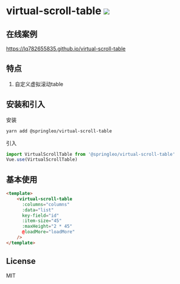 # virtual-scroll-table ![](https://img.shields.io/badge/license-MIT-F44336.svg)

## 在线案例

https://lq782655835.github.io/virtual-scroll-table

## 特点

1. 自定义虚拟滚动table

## 安装和引入

安装
``` bash
yarn add @springleo/virtual-scroll-table
```

引入

``` js
import VirtualScrollTable from '@springleo/virtual-scroll-table'
Vue.use(VirtualScrollTable)
```

## 基本使用

``` html
<template>
    <virtual-scroll-table
      :columns="columns"
      :data="list"
      key-field="id"
      :item-size="45"
      :maxHeight="2 * 45"
      @loadMore="loadMore"
    />
</template>
```

## License

MIT
